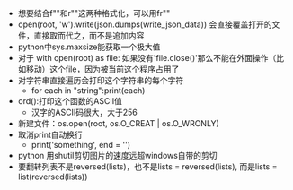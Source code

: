 - 想要结合f""和r""这两种格式化，可以用fr""
- open(root, 'w').write(json.dumps(write_json_data)) 会直接覆盖打开的文件，直接取而代之，而不是追加内容
- python中sys.maxsize能获取一个极大值
- 对于 with open(root) as file: 如果没有'file.close()'那么不能在外面操作（比如移动）这个file，因为被当前这个程序占用了
- 对字符串直接遍历会打印这个字符串的每个字符
  - for each in "string":print(each)
- ord():打印这个函数的ASCII值
  - 汉字的ASCII码很大，大于256
- 新建文件：os.open(root, os.O_CREAT | os.O_WRONLY)
- 取消print自动换行
  - print('something', end = '')
- python 用shutil剪切图片的速度远超windows自带的剪切
- 要翻转列表不是reversed(lists)，也不是lists = reversed(lists), 而是lists = list(reversed(lists))
